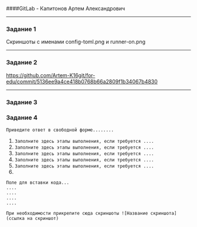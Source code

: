 ####GitLab - Капитонов Артем Александрович

---

### Задание 1

Скриншоты с именами config-toml.png и runner-on.png


---

### Задание 2

https://github.com/Artem-K16git/for-edu/commit/5136ee9a4ce418b0768b66a2809f1b34067b4830


---

### Задание 3



### Задание 4

`Приведите ответ в свободной форме........`

1. `Заполните здесь этапы выполнения, если требуется ....`
2. `Заполните здесь этапы выполнения, если требуется ....`
3. `Заполните здесь этапы выполнения, если требуется ....`
4. `Заполните здесь этапы выполнения, если требуется ....`
5. `Заполните здесь этапы выполнения, если требуется ....`
6. 

```
Поле для вставки кода...
....
....
....
....
```

`При необходимости прикрепитe сюда скриншоты
![Название скриншота](ссылка на скриншот)`

